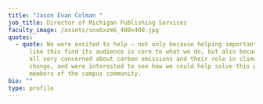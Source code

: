 ```yaml
---
title: "Jason Evan Colman "
job_title: Director of Michigan Publishing Services
faculty_image: /assets/snxbxzm6_400x400.jpg
quotes:
  - quote: We were excited to help – not only because helping important U-M research
      like this find its audience is core to what we do, but also because we are
      all very concerned about carbon emissions and their role in climate
      change, and were interested to see how we could help solve this problem as
      members of the campus community.
bio: ""
type: profile
---
```


